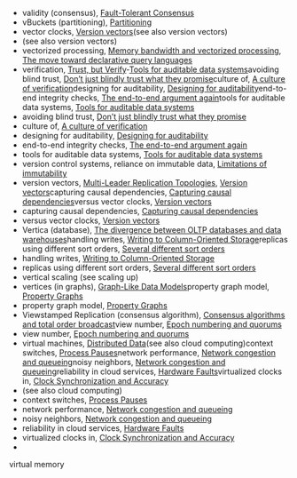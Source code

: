 * validity (consensus), [Fault-Tolerant Consensus](ch09.html#idm140605758999968)
* vBuckets (partitioning), [Partitioning](ch06.html#idm140605775391568)
* vector clocks, [Version vectors](ch05.html#idm140605775450512)(see also version vectors)
* (see also version vectors)
* vectorized processing, [Memory bandwidth and vectorized processing](ch03.html#idm140605777650816), [The move toward declarative query languages](ch10.html#idm140605757446176)
* verification, [Trust, but Verify](ch12.html#ix_verify)-[Tools for auditable data systems](ch12.html#idm140605754844752)avoiding blind trust, [Don’t just blindly trust what they promise](ch12.html#idm140605754941328)culture of, [A culture of verification](ch12.html#idm140605754924304)designing for auditability, [Designing for auditability](ch12.html#idm140605754913792)end-to-end integrity checks, [The end-to-end argument again](ch12.html#idm140605754891984)tools for auditable data systems, [Tools for auditable data systems](ch12.html#idm140605754881776)
* avoiding blind trust, [Don’t just blindly trust what they promise](ch12.html#idm140605754941328)
* culture of, [A culture of verification](ch12.html#idm140605754924304)
* designing for auditability, [Designing for auditability](ch12.html#idm140605754913792)
* end-to-end integrity checks, [The end-to-end argument again](ch12.html#idm140605754891984)
* tools for auditable data systems, [Tools for auditable data systems](ch12.html#idm140605754881776)
* version control systems, reliance on immutable data, [Limitations of immutability](ch11.html#idm140605756701648)
* version vectors, [Multi-Leader Replication Topologies](ch05.html#idm140605775834528), [Version vectors](ch05.html#idm140605775473536)capturing causal dependencies, [Capturing causal dependencies](ch09.html#idm140605759590688)versus vector clocks, [Version vectors](ch05.html#idm140605775452016)
* capturing causal dependencies, [Capturing causal dependencies](ch09.html#idm140605759590688)
* versus vector clocks, [Version vectors](ch05.html#idm140605775452016)
* Vertica (database), [The divergence between OLTP databases and data warehouses](ch03.html#idm140605777864656)handling writes, [Writing to Column-Oriented Storage](ch03.html#idm140605777613536)replicas using different sort orders, [Several different sort orders](ch03.html#idm140605777629808)
* handling writes, [Writing to Column-Oriented Storage](ch03.html#idm140605777613536)
* replicas using different sort orders, [Several different sort orders](ch03.html#idm140605777629808)
* vertical scaling (see scaling up)
* vertices (in graphs), [Graph-Like Data Models](ch02.html#idm140605781637648)property graph model, [Property Graphs](ch02.html#idm140605781812448)
* property graph model, [Property Graphs](ch02.html#idm140605781812448)
* Viewstamped Replication (consensus algorithm), [Consensus algorithms and total order broadcast](ch09.html#idm140605758974128)view number, [Epoch numbering and quorums](ch09.html#idm140605758903520)
* view number, [Epoch numbering and quorums](ch09.html#idm140605758903520)
* virtual machines, [Distributed Data](part02.html#idm140605776504032)(see also cloud computing)context switches, [Process Pauses](ch08.html#idm140605760518672)network performance, [Network congestion and queueing](ch08.html#idm140605760976512)noisy neighbors, [Network congestion and queueing](ch08.html#idm140605760949920)reliability in cloud services, [Hardware Faults](ch01.html#idm140605786166496)virtualized clocks in, [Clock Synchronization and Accuracy](ch08.html#idm140605760772416)
* (see also cloud computing)
* context switches, [Process Pauses](ch08.html#idm140605760518672)
* network performance, [Network congestion and queueing](ch08.html#idm140605760976512)
* noisy neighbors, [Network congestion and queueing](ch08.html#idm140605760949920)
* reliability in cloud services, [Hardware Faults](ch01.html#idm140605786166496)
* virtualized clocks in, [Clock Synchronization and Accuracy](ch08.html#idm140605760772416)
* 
virtual memory